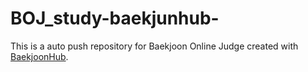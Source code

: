 # BOJ_study-baekjunhub-
This is a auto push repository for Baekjoon Online Judge created with [BaekjoonHub](https://github.com/BaekjoonHub/BaekjoonHub).
